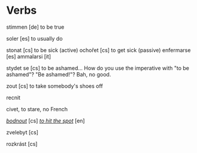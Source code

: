 Verbs
===

stimmen [de] to be true

soler [es] to usually do

stonat [cs] to be sick (active)
ochořet [cs] to get sick (passive)
enfermarse [es] 
ammalarsi [it]

stydet se [cs] to be ashamed... How do you use the imperative with "to be ashamed"? "Be ashamed!"? Bah, no good.

zout [cs] to take somebody's shoes off

recnit

civet, to stare, no French

*[bodnout](http://slovnik.seznam.cz/cz-en/word/?q=bodnout&id=XX9utMDBW5E=&sugid=__4iUx18cUA=&sugword=bodnout%20se)*  [cs] *[to hit the spot](http://en.wiktionary.org/wiki/hit_the_spot)* [en]

zvelebyt [cs]

rozkrást [cs]

